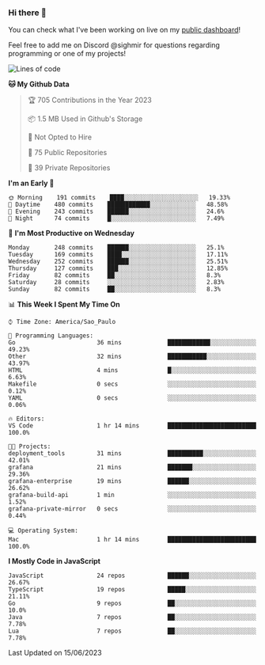 ### Hi there 👋

<!--
**guicaulada/guicaulada** is a ✨ _special_ ✨ repository because its `README.md` (this file) appears on your GitHub profile.

Here are some ideas to get you started:

- 🔭 I’m currently working on ...
- 🌱 I’m currently learning ...
- 👯 I’m looking to collaborate on ...
- 🤔 I’m looking for help with ...
- 💬 Ask me about ...
- 📫 How to reach me: ...
- 😄 Pronouns: ...
- ⚡ Fun fact: ...
-->

You can check what I've been working on live on my [public dashboard](https://guicaulada.grafana.net/public-dashboards/7b7f644500ec4e6cb5d7a4e7b5ed0dab)!

Feel free to add me on Discord @sighmir for questions regarding programming or one of my projects!

<!--START_SECTION:waka-->
![Lines of code](https://img.shields.io/badge/From%20Hello%20World%20I%27ve%20Written-11.0%20million%20lines%20of%20code-blue)

**🐱 My Github Data** 

> 🏆 705 Contributions in the Year 2023
 > 
> 📦 1.5 MB Used in Github's Storage 
 > 
> 🚫 Not Opted to Hire
 > 
> 📜 75 Public Repositories 
 > 
> 🔑 39 Private Repositories  
 > 
**I'm an Early 🐤** 

```text
🌞 Morning    191 commits    ████░░░░░░░░░░░░░░░░░░░░░   19.33% 
🌆 Daytime    480 commits    ████████████░░░░░░░░░░░░░   48.58% 
🌃 Evening    243 commits    ██████░░░░░░░░░░░░░░░░░░░   24.6% 
🌙 Night      74 commits     █░░░░░░░░░░░░░░░░░░░░░░░░   7.49%

```
📅 **I'm Most Productive on Wednesday** 

```text
Monday       248 commits    ██████░░░░░░░░░░░░░░░░░░░   25.1% 
Tuesday      169 commits    ████░░░░░░░░░░░░░░░░░░░░░   17.11% 
Wednesday    252 commits    ██████░░░░░░░░░░░░░░░░░░░   25.51% 
Thursday     127 commits    ███░░░░░░░░░░░░░░░░░░░░░░   12.85% 
Friday       82 commits     ██░░░░░░░░░░░░░░░░░░░░░░░   8.3% 
Saturday     28 commits     ░░░░░░░░░░░░░░░░░░░░░░░░░   2.83% 
Sunday       82 commits     ██░░░░░░░░░░░░░░░░░░░░░░░   8.3%

```


📊 **This Week I Spent My Time On** 

```text
⌚︎ Time Zone: America/Sao_Paulo

💬 Programming Languages: 
Go                       36 mins             ████████████░░░░░░░░░░░░░   49.23% 
Other                    32 mins             ███████████░░░░░░░░░░░░░░   43.97% 
HTML                     4 mins              █░░░░░░░░░░░░░░░░░░░░░░░░   6.63% 
Makefile                 0 secs              ░░░░░░░░░░░░░░░░░░░░░░░░░   0.12% 
YAML                     0 secs              ░░░░░░░░░░░░░░░░░░░░░░░░░   0.06%

🔥 Editors: 
VS Code                  1 hr 14 mins        █████████████████████████   100.0%

🐱‍💻 Projects: 
deployment_tools         31 mins             ██████████░░░░░░░░░░░░░░░   42.01% 
grafana                  21 mins             ███████░░░░░░░░░░░░░░░░░░   29.36% 
grafana-enterprise       19 mins             ██████░░░░░░░░░░░░░░░░░░░   26.62% 
grafana-build-api        1 min               ░░░░░░░░░░░░░░░░░░░░░░░░░   1.52% 
grafana-private-mirror   0 secs              ░░░░░░░░░░░░░░░░░░░░░░░░░   0.44%

💻 Operating System: 
Mac                      1 hr 14 mins        █████████████████████████   100.0%

```

**I Mostly Code in JavaScript** 

```text
JavaScript               24 repos            ██████░░░░░░░░░░░░░░░░░░░   26.67% 
TypeScript               19 repos            █████░░░░░░░░░░░░░░░░░░░░   21.11% 
Go                       9 repos             ██░░░░░░░░░░░░░░░░░░░░░░░   10.0% 
Java                     7 repos             ██░░░░░░░░░░░░░░░░░░░░░░░   7.78% 
Lua                      7 repos             ██░░░░░░░░░░░░░░░░░░░░░░░   7.78%

```



 Last Updated on 15/06/2023
<!--END_SECTION:waka-->
